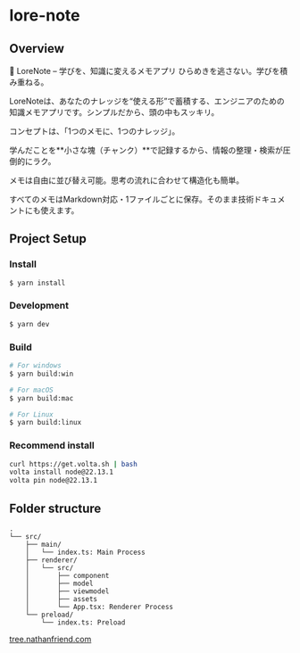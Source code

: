 # lore-note
## Overview

📘 LoreNote – 学びを、知識に変えるメモアプリ
ひらめきを逃さない。学びを積み重ねる。

LoreNoteは、あなたのナレッジを“使える形”で蓄積する、エンジニアのための知識メモアプリです。シンプルだから、頭の中もスッキリ。

コンセプトは、「1つのメモに、1つのナレッジ」。

学んだことを**小さな塊（チャンク）**で記録するから、情報の整理・検索が圧倒的にラク。

メモは自由に並び替え可能。思考の流れに合わせて構造化も簡単。

すべてのメモはMarkdown対応・1ファイルごとに保存。そのまま技術ドキュメントにも使えます。

## Project Setup

### Install

```bash
$ yarn install
```

### Development

```bash
$ yarn dev
```

### Build

```bash
# For windows
$ yarn build:win

# For macOS
$ yarn build:mac

# For Linux
$ yarn build:linux
```

### Recommend install

```bash
curl https://get.volta.sh | bash
volta install node@22.13.1
volta pin node@22.13.1
```


## Folder structure

```
.
└── src/
    ├── main/
    │   └── index.ts: Main Process
    ├── renderer/
    │   └── src/
    │       ├── component
    │       ├── model
    │       ├── viewmodel
    │       ├── assets
    │       └── App.tsx: Renderer Process
    └── preload/
        └── index.ts: Preload
```

[tree.nathanfriend.com
](https://tree.nathanfriend.com/?s=(%27options!(%27fancy3~fullPath!false~trailingSlash3~rootDot3)~5(%275%27src-main0Main2r6-*src4component48view8assets4App.tsx7R62preload0Preload9%27)~version!%271%27)*%20%20-9*0-*index.ts72%20Process-3!true4-**5source!6enderer7%3A%208model49%5Cn%01987654320-*)

